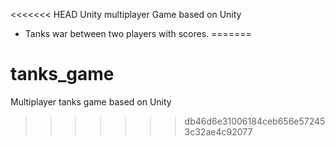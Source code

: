 <<<<<<< HEAD
Unity multiplayer Game based on Unity

- Tanks war between two players with scores.
=======
# tanks_game
Multiplayer tanks game based on Unity
>>>>>>> db46d6e31006184ceb656e572453c32ae4c92077
